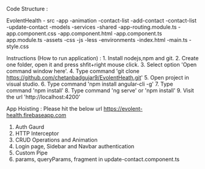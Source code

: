 
Code Structure :

EvolentHealth
    - src
        -app
            -animation
            -contact-list
                -add-contact
                -contact-list
                -update-contact
            -models
            -services
            -shared
            -app-routing.module.ts
            -app.component.css
            -app.component.html
            -app.component.ts
            app.module.ts
        -assets
            -css
            -js
            -less
        -environments
        -index.html
        -main.ts
        -style.css

Instructions (How to run application) : 
    1. Install nodejs,npm and git.
    2. Create one folder, open it and press shfit+right mouse click.
    3. Select option 'Open command window here'.
    4. Type command 'git clone  https://github.com/chetanbadgujar9/EvolentHeath.git'
    5. Open project in visual studio.
    6. Type command 'npm install angular-cli -g'
    7. Type command 'npm install'
    8. Type command 'ng serve' or 'npm install'
    9. Visit the url 'http://localhost:4200'

App Hoisting : 
Please hit the below url
https://evolent-health.firebaseapp.com


1. Auth Gaurd
2. HTTP Interceptor
3. CRUD Operations and Animation
4. Login page, Sidebar and Navbar authentication
5. Custom Pipe
6. params, queryParams, fragment in update-contact.component.ts
